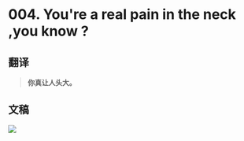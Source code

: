 # 004. You're a real pain in the neck ,you know ?

## 翻译

> **你真让人头大。**

## 文稿

![](https://cdn.jsdelivr.net/gh/imtianx/speaking180/img/004.jpg)

